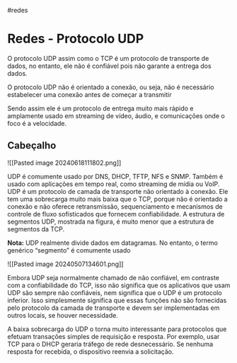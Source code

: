#redes 

# Redes - Protocolo UDP

O protocolo UDP assim como o TCP é um protocolo de transporte de dados, no entanto, ele não é confiável pois não garante a entrega dos dados.

O protocolo UDP não é orientado a conexão, ou seja, não é necessário estabelecer uma conexão antes de começar a transmitir

Sendo assim ele é um protocolo de entrega muito mais rápido e amplamente usado em streaming de vídeo, áudio, e comunicações onde o foco é a velocidade.

## Cabeçalho

![[Pasted image 20240618111802.png]]

UDP é comumente usado por DNS, DHCP, TFTP, NFS e SNMP. Também é usado com aplicações em tempo real, como streaming de mídia ou VoIP. UDP é um protocolo de camada de transporte não orientado à conexão. Ele tem uma sobrecarga muito mais baixa que o TCP, porque não é orientado a conexão e não oferece retransmissão, sequenciamento e mecanismos de controle de fluxo sofisticados que fornecem confiabilidade. A estrutura de segmentos UDP, mostrada na figura, é muito menor que a estrutura de segmentos da TCP.

**Nota:** UDP realmente divide dados em datagramas. No entanto, o termo genérico “segmento” é comumente usado

![[Pasted image 20240507134601.png]]

Embora UDP seja normalmente chamado de não confiável, em contraste com a confiabilidade do TCP, isso não significa que os aplicativos que usam UDP são sempre não confiáveis, nem significa que o UDP é um protocolo inferior. Isso simplesmente significa que essas funções não são fornecidas pelo protocolo da camada de transporte e devem ser implementadas em outros locais, se houver necessidade.

A baixa sobrecarga do UDP o torna muito interessante para protocolos que efetuam transações simples de requisição e resposta. Por exemplo, usar TCP para o DHCP geraria tráfego de rede desnecessário. Se nenhuma resposta for recebida, o dispositivo reenvia a solicitação.


























